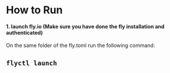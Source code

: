 # How to Run

#### 1. launch fly.io (Make sure you have done the fly installation and authenticated)

On the same folder of the fly.toml run the following command:

``flyctl launch``
---


